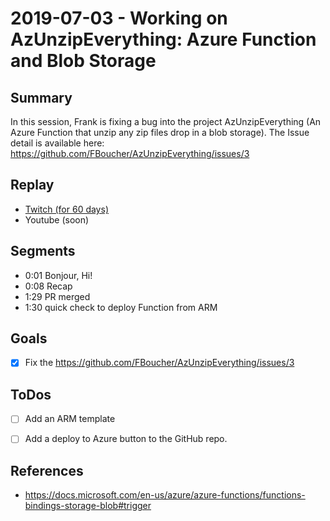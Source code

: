 
# 2019-07-03 - Working on AzUnzipEverything: Azure Function and Blob Storage


Summary
-------

In this session, Frank is fixing a bug into the project AzUnzipEverything (An Azure Function that unzip any zip files drop in a blob storage). The Issue detail is available here: https://github.com/FBoucher/AzUnzipEverything/issues/3

Replay
------

- [Twitch (for 60 days)](https://www.twitch.tv/videos/447908410)
- Youtube (soon)


Segments
--------

- 0:01 Bonjour, Hi!
- 0:08 Recap
- 1:29 PR merged
- 1:30 quick check to deploy Function from ARM


Goals
-----

- [X] Fix the https://github.com/FBoucher/AzUnzipEverything/issues/3


ToDos
-----
- [ ] Add an ARM template 
- [ ] Add a deploy to Azure button to the GitHub repo.


References
----------

- https://docs.microsoft.com/en-us/azure/azure-functions/functions-bindings-storage-blob#trigger






